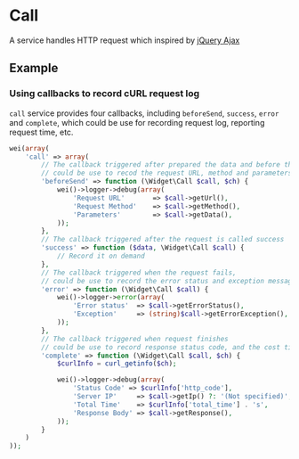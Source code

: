 Call
====

A service handles HTTP request which inspired by [jQuery Ajax](http://api.jquery.com/jQuery.ajax/)

Example
-------

### Using callbacks to record cURL request log

`call` service provides four callbacks, including `beforeSend`, `success`, `error` and `complete`, 
which could be use for recording request log, reporting request time, etc.

```php
wei(array(
    'call' => array(
        // The callback triggered after prepared the data and before the process the request,
        // could be use to recod the request URL, method and parameters.
        'beforeSend' => function (\Widget\Call $call, $ch) {
            wei()->logger->debug(array(
                'Request URL'       => $call->getUrl(),
                'Request Method'    => $call->getMethod(),
                'Parameters'        => $call->getData(),
            ));
        },
        // The callback triggered after the request is called success
        'success' => function ($data, \Widget\Call $call) {
            // Record it on demand
        },
        // The callback triggered when the request fails,
        // could be use to record the error status and exception message.
        'error' => function (\Widget\Call $call) {
            wei()->logger->error(array(
                'Error status'  => $call->getErrorStatus(),
                'Exception'     => (string)$call->getErrorException(),
            ));
        },
        // The callback triggered when request finishes
        // could be use to record response status code, and the cost time.
        'complete' => function (\Widget\Call $call, $ch) {
            $curlInfo = curl_getinfo($ch);

            wei()->logger->debug(array(
                'Status Code' => $curlInfo['http_code'],
                'Server IP'     => $call->getIp() ?: '(Not specified)',
                'Total Time'    => $curlInfo['total_time'] . 's',
                'Response Body' => $call->getResponse(),
            ));
        }
    )
));
```